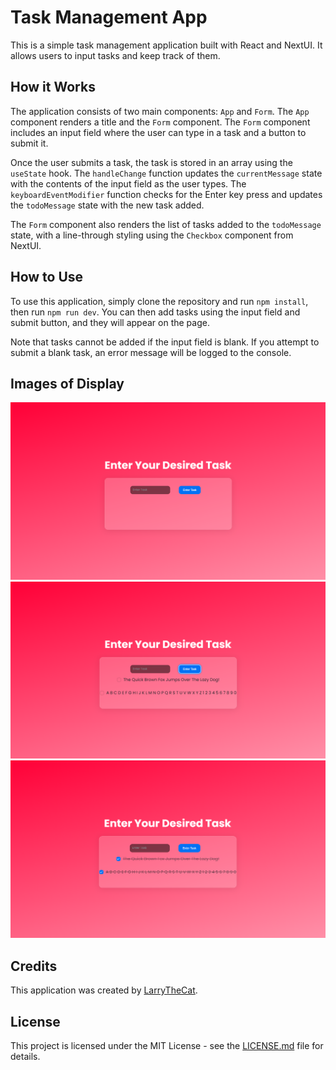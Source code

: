 # Task Management App

This is a simple task management application built with React and NextUI. It allows users to input tasks and keep track of them.

## How it Works

The application consists of two main components: `App` and `Form`. The `App` component renders a title and the `Form` component. The `Form` component includes an input field where the user can type in a task and a button to submit it. 

Once the user submits a task, the task is stored in an array using the `useState` hook. The `handleChange` function updates the `currentMessage` state with the contents of the input field as the user types. The `keyboardEventModifier` function checks for the Enter key press and updates the `todoMessage` state with the new task added. 

The `Form` component also renders the list of tasks added to the `todoMessage` state, with a line-through styling using the `Checkbox` component from NextUI.

## How to Use

To use this application, simply clone the repository and run `npm install`, then run `npm run dev`. You can then add tasks using the input field and submit button, and they will appear on the page. 

Note that tasks cannot be added if the input field is blank. If you attempt to submit a blank task, an error message will be logged to the console.


## Images of Display

<img src="File/display/images/Display.png">
<br>
<img src="File/display/images/Display-Text.png">
<br>
<img src="File/display/images/Display-Clear.png">

## Credits

This application was created by [LarryTheCat](https://www.github.com/larrythefatcat). 

## License

This project is licensed under the MIT License - see the [LICENSE.md](LICENSE) file for details.
